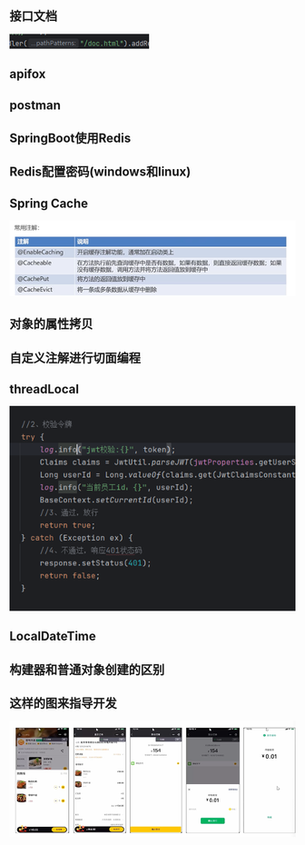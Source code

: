 ## 接口文档

![image-20240612093334628](./assets/image-20240612093334628.png)

## apifox

## postman

## SpringBoot使用Redis

## Redis配置密码(windows和linux)

## Spring Cache

![image-20240612085649202](./assets/image-20240612085649202.png)

## 对象的属性拷贝

## 自定义注解进行切面编程

## threadLocal

![image-20240616181911495](./assets/image-20240616181911495.png)

## LocalDateTime

## 构建器和普通对象创建的区别

## 这样的图来指导开发

![image-20240616223349829](./assets/image-20240616223349829.png)



